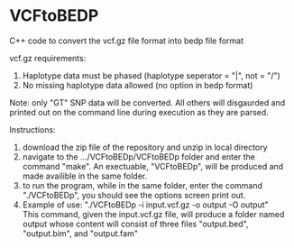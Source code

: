 # VCFtoBEDP
C++ code to convert the vcf.gz file format into bedp file format

vcf.gz requirements: 
1. Haplotype data must be phased (haplotype seperator = "|", not = "/") 
2. No missing haplotype data allowed (no option in bedp format)

Note: only "GT" SNP data will be converted. All others will disgaurded and printed out on the command line during execution as they are parsed. 

Instructions:
1. download the zip file of the repository and unzip in local directory
2. navigate to the .../VCFtoBEDp/VCFtoBEDp folder and enter the command "make". An exectuable, "VCFtoBEDp", will be produced and made availible in the same folder.
3. to run the program, while in the same folder, enter the command "./VCFtoBEDp", you should see the options screen print out.
4. Example of use: "./VCFtoBEDp -i input.vcf.gz -o output -O output" <br/>This command, given the input.vcf.gz file, will produce a folder named output whose content will consist of three files "output.bed", "output.bim", and "output.fam"

